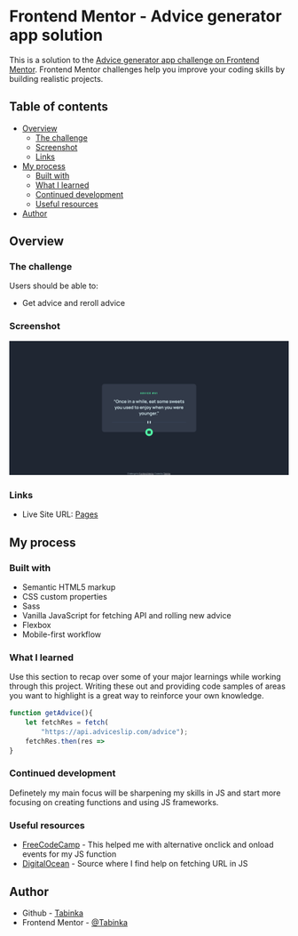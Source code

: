 # Frontend Mentor - Advice generator app solution

This is a solution to the [Advice generator app challenge on Frontend Mentor](https://www.frontendmentor.io/challenges/advice-generator-app-QdUG-13db). Frontend Mentor challenges help you improve your coding skills by building realistic projects.

## Table of contents

- [Overview](#overview)
  - [The challenge](#the-challenge)
  - [Screenshot](#screenshot)
  - [Links](#links)
- [My process](#my-process)
  - [Built with](#built-with)
  - [What I learned](#what-i-learned)
  - [Continued development](#continued-development)
  - [Useful resources](#useful-resources)
- [Author](#author)

## Overview

### The challenge

Users should be able to:

- Get advice and reroll advice

### Screenshot

![](./images/screenshot.png)

### Links

- Live Site URL: [Pages](https://your-live-site-url.com)

## My process

### Built with

- Semantic HTML5 markup
- CSS custom properties
- Sass
- Vanilla JavaScript for fetching API and rolling new advice
- Flexbox
- Mobile-first workflow

### What I learned

Use this section to recap over some of your major learnings while working through this project. Writing these out and providing code samples of areas you want to highlight is a great way to reinforce your own knowledge.

```js
function getAdvice(){
    let fetchRes = fetch(
        "https://api.adviceslip.com/advice");
    fetchRes.then(res =>
}
```

### Continued development

Definetely my main focus will be sharpening my skills in JS and start more focusing on creating functions and using JS frameworks.

### Useful resources

- [FreeCodeCamp](https://www.freecodecamp.org/news/javascript-dom-events-onclick-and-onload/) - This helped me with alternative onclick and onload events for my JS function
- [DigitalOcean](https://www.digitalocean.com/community/tutorials/how-to-use-the-javascript-fetch-api-to-get-data) - Source where I find help on fetching URL in JS

## Author

- Github - [Tabinka](https://github.com/Tabinka)
- Frontend Mentor - [@Tabinka](https://www.frontendmentor.io/profile/Tabinka)
